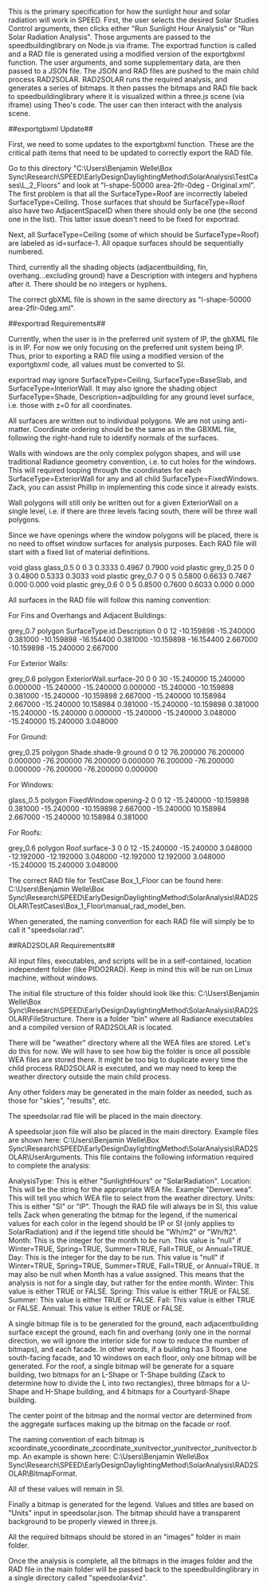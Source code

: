 This is the primary specification for how the sunlight hour and solar radiation will work in SPEED. First, the user selects the desired Solar Studies Control arguments, then clicks either "Run Sunlight Hour Analysis" or "Run Solar Radiation Analysis". Those arguments are passed to the speedbuildinglibrary on Node.js via iframe. The exportrad function is called and a RAD file is generated using a modified version of the exportgbxml function. The user arguments, and some supplementary data, are then passed to a JSON file. The JSON and RAD files are pushed to the main child process RAD2SOLAR. RAD2SOLAR runs the required analysis, and generates a series of bitmaps. It then passes the bitmaps and RAD file back to speedbuildinglibrary where it is visualized within a three.js scene (via iframe) using Theo's code. The user can then interact with the analysis scene.

##exportgbxml Update##

First, we need to some updates to the exportgbxml function. These are the critical path items that need to be updated to correctly export the RAD file.

Go to this directory "C:\Users\Benjamin Welle\Box Sync\Research\SPEED\EarlyDesignDaylightingMethod\SolarAnalysis\TestCases\L_2_Floors" and look at "l-shape-50000 area-2flr-0deg - Original.xml". The first problem is that all the SurfaceType=Roof are incorrectly labeled SurfaceType=Ceiling. Those surfaces that should be SurfaceType=Roof also have two AdjacentSpaceID when there should only be one (the second one in the list). This latter issue doesn't need to be fixed for exportrad.

Next, all SurfaceType=Ceiling (some of which should be SurfaceType=Roof) are labeled as id=surface-1. All opaque surfaces should be sequentially numbered.

Third, currently all the shading objects (adjacentbuilding, fin, overhang...excluding ground) have a Description with integers and hyphens after it. There should be no integers or hyphens.

The correct gbXML file is shown in the same directory as "l-shape-50000 area-2flr-0deg.xml".

##exportrad Requirements##

Currently, when the user is in the preferred unit system of IP, the gbXML file is in IP. For now we only focusing on the preferred unit system being IP. Thus, prior to exporting a RAD file using a modified version of the exportgbxml code, all values must be converted to SI.

exportrad may ignore SurfaceType=Ceiling, SurfaceType=BaseSlab, and SurfaceType=InteriorWall. It may also ignore the shading object SurfaceType=Shade, Description=adjbuilding for any ground level surface, i.e. those with z=0 for all coordinates.

All surfaces are written out to individual polygons. We are not using anti-matter. Coordinate ordering should be the same as in the GBXML file, following the right-hand rule to identify normals of the surfaces.

Walls with windows are the only complex polygon shapes, and will use traditional Radiance geometry convention, i.e. to cut holes for the windows. This will required looping through the coordinates for each SurfaceType=ExteriorWall for any and all child SurfaceType=FixedWindows. Zack, you can assist Phillip in implementing this code since it already exists.

Wall polygons will still only be written out for a given ExteriorWall on a single level, i.e. if there are three levels facing south, there will be three wall polygons.

Since we have openings where the window polygons will be placed, there is no need to offset window surfaces for analysis purposes. 
Each RAD file will start with a fixed list of material definitions. 

void glass glass_0.5
0
0
3 0.3333 0.4967 0.7900
void plastic grey_0.25
0
0
3 0.4800 0.5333 0.3033
void plastic grey_0.7
0
0
5 0.5800 0.6633 0.7467 0.000 0.000
void plastic grey_0.6
0
0
5 0.8500 0.7600 0.6033 0.000 0.000

All surfaces in the RAD file will follow this naming convention:

For Fins and Overhangs and Adjacent Buildings:

grey_0.7 polygon SurfaceType.id.Description
0
0
12
-10.159898 -15.240000 0.381000
-10.159898 -16.154400 0.381000
-10.159898 -16.154400 2.667000
-10.159898 -15.240000 2.667000

For Exterior Walls:

grey_0.6 polygon ExteriorWall.surface-20
0
0
30
-15.240000 15.240000 0.000000
-15.240000 -15.240000 0.000000
-15.240000 -10.159898 0.381000
-15.240000 -10.159898 2.667000
-15.240000 10.158984 2.667000
-15.240000 10.158984 0.381000
-15.240000 -10.159898 0.381000
-15.240000 -15.240000 0.000000
-15.240000 -15.240000 3.048000
-15.240000 15.240000 3.048000

For Ground:

grey_0.25 polygon Shade.shade-9.ground
0
0
12
76.200000 76.200000 0.000000
-76.200000 76.200000 0.000000
76.200000 -76.200000 0.000000
-76.200000 -76.200000 0.000000

For Windows:

glass_0.5 polygon FixedWindow.opening-2
0
0
12
-15.240000 -10.159898 0.381000
-15.240000 -10.159898 2.667000
-15.240000 10.158984 2.667000
-15.240000 10.158984 0.381000

For Roofs:

grey_0.6 polygon Roof.surface-3
0
0
12
-15.240000 -15.240000 3.048000 
-12.192000 -12.192000 3.048000 
-12.192000 12.192000 3.048000 
-15.240000 15.240000 3.048000

The correct RAD file for TestCase Box_1_Floor can be found here: C:\Users\Benjamin Welle\Box Sync\Research\SPEED\EarlyDesignDaylightingMethod\SolarAnalysis\RAD2SOLAR\TestCases\Box_1_Floor\manual_rad_model_ben.

When generated, the naming convention for each RAD file will simply be to call it "speedsolar.rad".

##RAD2SOLAR Requirements##

All input files, executables, and scripts will be in a self-contained, location independent folder (like PIDO2RAD). Keep in mind this will be run on Linux machine, without windows. 

The initial file structure of this folder should look like this: C:\Users\Benjamin Welle\Box Sync\Research\SPEED\EarlyDesignDaylightingMethod\SolarAnalysis\RAD2SOLAR\FileStructure. There is a folder "bin" where all Radiance executables and a compiled version of RAD2SOLAR is located.

There will be "weather" directory where all the WEA files are stored. Let's do this for now. We will have to see how big the folder is once all possible WEA files are stored there. It might be too big to duplicate every time the child process RAD2SOLAR is executed, and we may need to keep the weather directory outside the main child process.

Any other folders may be generated in the main folder as needed, such as those for "skies", "results", etc.

The speedsolar.rad file will be placed in the main directory.

A speedsolar.json file will also be placed in the main directory. Example files are shown here: C:\Users\Benjamin Welle\Box Sync\Research\SPEED\EarlyDesignDaylightingMethod\SolarAnalysis\RAD2SOLAR\UserArguments. This file contains the following information required to complete the analysis:

AnalysisType: This is either "SunlightHours" or "SolarRadiation".
Location: This will be the string for the appropriate WEA file. Example "Denver.wea". This will tell you which WEA file to select from the weather directory.
Units: This is either "SI" or "IP". Though the RAD file will always be in SI, this value tells Zack when generating the bitmap for the legend, if the numerical values for each color in the legend should be IP or SI (only applies to SolarRadiation) and if the legend title should be "Wh/m2" or "Wh/ft2".
Month: This is the integer for the month to be run. This value is "null" if Winter=TRUE, Spring=TRUE, Summer=TRUE, Fall=TRUE, or Annual=TRUE.
Day: This is the integer for the day to be run. This value is "null" if Winter=TRUE, Spring=TRUE, Summer=TRUE, Fall=TRUE, or Annual=TRUE. It may also be null when Month has a value assigned. This means that the analysis is not for a single day, but rather for the entire month.
Winter: This value is either TRUE or FALSE.
Spring: This value is either TRUE or FALSE.
Summer: This value is either TRUE or FALSE.
Fall: This value is either TRUE or FALSE.
Annual: This value is either TRUE or FALSE.

A single bitmap file is to be generated for the ground, each adjacentbuilding surface except the ground, each fin and overhang (only one in the normal direction, we will ignore the interior side for now to reduce the number of bitmaps), and each facade. In other words, if a building has 3 floors, one south-facing facade, and 10 windows on each floor, only one bitmap will be generated. For the roof, a single bitmap will be generate for a square building, two bitmaps for an L-Shape or T-Shape building (Zack to determine how to divide the L into two rectangles), three bitmaps for a U-Shape and H-Shape building, and 4 bitmaps for a Courtyard-Shape building.

The center point of the bitmap and the normal vector are determined from the aggregate surfaces making up the bitmap on the facade or roof.

The naming convention of each bitmap is xcoordinate_ycoordinate_zcoordinate_xunitvector_yunitvector_zunitvector.bmp. An example is shown here: C:\Users\Benjamin Welle\Box Sync\Research\SPEED\EarlyDesignDaylightingMethod\SolarAnalysis\RAD2SOLAR\BitmapFormat.

All of these values will remain in SI.

Finally a bitmap is generated for the legend. Values and titles are based on "Units" input in speedsolar.json. The bitmap should have a transparent background to be properly viewed in three.js.

All the required bitmaps should be stored in an "images" folder in main folder.

Once the analysis is complete, all the bitmaps in the images folder and the RAD file in the main folder will be passed back to the speedbuildinglibrary in a single directory called "speedsolar4viz".
